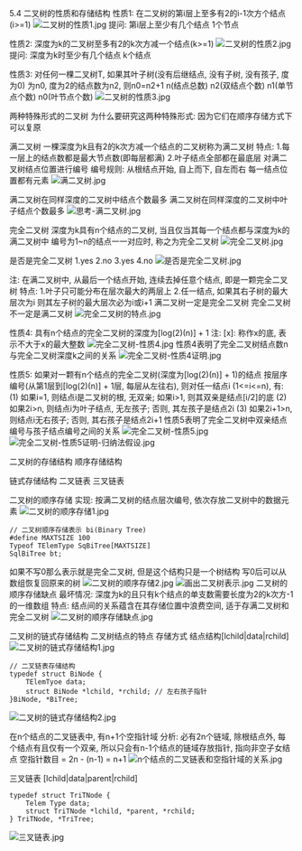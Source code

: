 5.4 二叉树的性质和存储结构
性质1: 在二叉树的第i层上至多有2的i-1次方个结点(i>=1)
![二叉树的性质1.jpg](images/二叉树的性质1.jpg)
提问: 第i层上至少有几个结点
     1个节点

性质2: 深度为k的二叉树至多有2的k次方减一个结点(k>=1)
![二叉树的性质2.jpg](images/二叉树的性质2.jpg)
提问: 深度为k时至少有几个结点
     k个结点

性质3: 对任何一棵二叉树T, 如果其叶子树(没有后继结点, 没有子树, 没有孩子, 度为0)
为n0, 度为2的结点数为n2, 则n0=n2+1
n(结点总数)
n2(双结点个数)
n1(单节点个数)
n0(叶节点个数)
![二叉树的性质3.jpg](images/二叉树的性质3.jpg)

两种特殊形式的二叉树
为什么要研究这两种特殊形式: 因为它们在顺序存储方式下可以复原

满二叉树
一棵深度为k且有2的k次方减一个结点的二叉树称为满二叉树
特点: 
1.每一层上的结点数都是最大节点数(即每层都满)
2.叶子结点全部都在最底层
对满二叉树结点位置进行编号
    编号规则: 从根结点开始, 自上而下, 自左而右
    每一结点位置都有元素
![满二叉树.jpg](images/满二叉树.jpg)

满二叉树在同样深度的二叉树中结点个数最多
满二叉树在同样深度的二叉树中叶子结点个数最多
![思考-满二叉树.jpg](images/思考-满二叉树.jpg)


完全二叉树
深度为k具有n个结点的二叉树, 当且仅当其每一个结点都与深度为k的满二叉树中
编号为1~n的结点一一对应时, 称之为完全二叉树
![完全二叉树.jpg](images/完全二叉树.jpg)

是否是完全二叉树
1.yes 2.no 3.yes 4.no
![是否是完全二叉树.jpg](images/是否是完全二叉树.jpg)

注: 在满二叉树中, 从最后一个结点开始, 连续去掉任意个结点,
即是一颗完全二叉树
特点:
    1.叶子只可能分布在层次最大的两层上
    2.任一结点, 如果其右子树的最大层次为i
    则其左子树的最大层次必为i或i+1
满二叉树一定是完全二叉树
完全二叉树不一定是满二叉树
![完全二叉树的特点.jpg](images/完全二叉树的特点.jpg)

性质4: 具有n个结点的完全二叉树的深度为[log(2)(n)] + 1
注: [x]: 称作x的底, 表示不大于x的最大整数
![完全二叉树-性质4.jpg](images/完全二叉树-性质4.jpg)
性质4表明了完全二叉树结点数n与完全二叉树深度k之间的关系
![完全二叉树-性质4证明.jpg](images/完全二叉树-性质4证明.jpg)

性质5: 如果对一颗有n个结点的完全二叉树(深度为[log(2)(n)] + 1)的结点
按层序编号(从第1层到[log(2)(n)] + 1层, 每层从左往右), 则对任一结点i
(1<=i<=n), 有:
(1) 如果i=1, 则结点i是二叉树的根, 无双亲; 如果i>1, 则其双亲是结点[i/2]的底
(2) 如果2i>n, 则结点i为叶子结点, 无左孩子; 否则, 其左孩子是结点2i
(3) 如果2i+1>n, 则结点i无右孩子; 否则, 其右孩子是结点2i+1
性质5表明了完全二叉树中双亲结点编号与孩子结点编号之间的关系
![完全二叉树-性质5.jpg](images/完全二叉树-性质5.jpg)
![完全二叉树-性质5证明-归纳法假设.jpg](images/完全二叉树-性质5证明-归纳法假设.jpg)

二叉树的存储结构
顺序存储结构

链式存储结构
    二叉链表
    三叉链表

二叉树的顺序存储
实现: 按满二叉树的结点层次编号, 依次存放二叉树中的数据元素
![二叉树的顺序存储1.jpg](images/二叉树的顺序存储1.jpg)
```
// 二叉树顺序存储表示 bi(Binary Tree)
#define MAXTSIZE 100
Typeof TElemType SqBiTree[MAXTSIZE]
SqlBiTree bt;
```
如果不写0那么表示就是完全二叉树, 但是这个结构只是一个树结构
写0后可以从数组恢复回原来的树
![二叉树的顺序存储2.jpg](images/二叉树的顺序存储2.jpg)
![画出二叉树表示.jpg](images/画出二叉树表示.jpg)
二叉树的顺序存储缺点
最坏情况: 深度为k的且只有k个结点的单支数需要长度为2的k次方-1的一维数组
特点:
结点间的关系蕴含在其存储位置中浪费空间, 适于存满二叉树和完全二叉树
![二叉树的顺序存储缺点.jpg](images/二叉树的顺序存储缺点.jpg)


二叉树的链式存储结构
二叉树结点的特点
存储方式
结点结构[lchild|data|rchild]
![二叉树的链式存储结构1.jpg](images/二叉树的链式存储结构1.jpg)
```
// 二叉链表存储结构
typedef struct BiNode {
    TElemTyoe data;
    struct BiNode *lchild, *rchild; // 左右孩子指针
}BiNode, *BiTree;
```
![二叉树的链式存储结构2.jpg](images/二叉树的链式存储结构2.jpg)

在n个结点的二叉链表中, 有n+1个空指针域
分析: 必有2n个链域, 除根结点外, 每个结点有且仅有一个双亲,
所以只会有n-1个结点的链域存放指针, 指向非空子女结点
空指针数目 = 2n - (n-1) = n+1
![n个结点的二叉链表和空指针域的关系.jpg](images/n个结点的二叉链表和空指针域的关系.jpg)

三叉链表
[lchild|data|parent|rchild]
```
typedef struct TriTNode {
    Telem Type data;
    struct TriTNode *lchild, *parent, *rchild;
} TriTNode, *TriTree;
```
![三叉链表.jpg](images/三叉链表.jpg)
